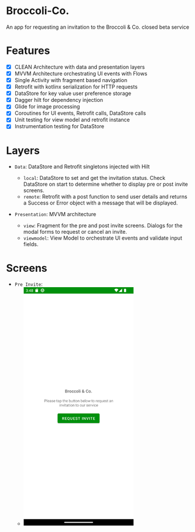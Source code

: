 # Broccoli-Co.
An app for requesting an invitation to the Broccoli &amp; Co. closed beta service

# Features
- [x] CLEAN Architecture with data and presentation layers
- [x] MVVM Architecture orchestrating UI events with Flows
- [x] Single Activity with fragment based navigation
- [x] Retrofit with kotlinx serialization for HTTP requests
- [x] DataStore for key value user preference storage
- [x] Dagger hilt for dependency injection
- [x] Glide for image processing
- [x] Coroutines for UI events, Retrofit calls, DataStore calls
- [x] Unit testing for view model and retrofit instance
- [x] Instrumentation testing for DataStore

# Layers
- `Data`: DataStore and Retrofit singletons injected with Hilt
  - `local`: DataStore to set and get the invitation status. Check DataStore on start to determine whether to display pre or post invite screens.
  - `remote`: Retrofit with a post function to send user details and returns a Success or Error object with a message that will be displayed.

- `Presentation`: MVVM architecture
  - `view`: Fragment for the pre and post invite screens. Dialogs for the modal forms to request or cancel an invite.
  - `viewmodel`: View Model to orchestrate UI events and validate input fields.

# Screens
- `Pre Invite`:
  - <img src="readme/pre_invite.png" width="300">